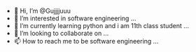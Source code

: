 - 👋 Hi, I’m @Gujjjjuuu
- 👀 I’m interested in software engineering ...
- 🌱 I’m currently learning python and i am 11th class student ...
- 💞️ I’m looking to collaborate on ...
- 📫 How to reach me to be software engineering ...

<!---
Gujjjjuuu/Gujjjjuuu is a ✨ special ✨ repository because its `README.md` (this file) appears on your GitHub profile.
You can click the Preview link to take a look at your changes.
--->
